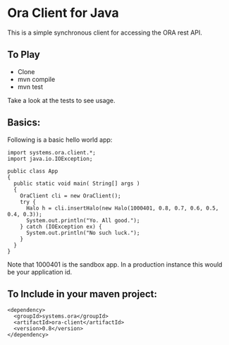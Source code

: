 # Ora Client for Java

This is a simple synchronous client for accessing the ORA rest API.

## To Play

* Clone
* mvn compile
* mvn test

Take a look at the tests to see usage.

## Basics:

Following is a basic hello world app:

    import systems.ora.client.*;
    import java.io.IOException;

    public class App 
    {
      public static void main( String[] args )
      {
        OraClient cli = new OraClient();
        try {
          Halo h = cli.insertHalo(new Halo(1000401, 0.8, 0.7, 0.6, 0.5, 0.4, 0.3));
          System.out.println("Yo. All good.");
        } catch (IOException ex) {
          System.out.println("No such luck.");
        }     
      }
    }

Note that 1000401 is the sandbox app. In a production instance this would be your application id.


## To Include in your maven project:

    <dependency>
      <groupId>systems.ora</groupId>
      <artifactId>ora-client</artifactId>
      <version>0.8</version>
    </dependency>  

  

